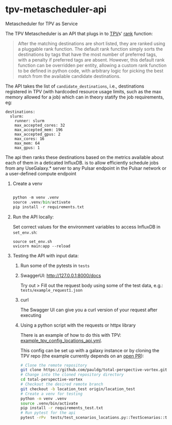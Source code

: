 # tpv-metascheduler-api

Metascheduler for TPV as Service

The TPV Metascheduler is an API that plugs in to [TPV](https://total-perspective-vortex.readthedocs.io/en/latest/)s' [rank](https://total-perspective-vortex.readthedocs.io/en/latest/topics/concepts.html#rank) function: 
> After the matching destinations are short listed, they are ranked using a pluggable rank function. The default rank function simply sorts the destinations by tags that have the most number of preferred tags, with a penalty if preferred tags are absent. However, this default rank function can be overridden per entity, allowing a custom rank function to be defined in python code, with arbitrary logic for picking the best match from the available candidate destinations.

The API takes the list of `candidate_destinations`, i.e., destinations registered in TPV (with hardcoded resource usage limits, such as the max memory allowed for a job) which can in theory statify the job requirements, eg:
```
destinations:
  slurm:
    runner: slurm
    max_accepted_cores: 32
    max_accepted_mem: 196
    max_accepted_gpus: 2
    max_cores: 16
    max_mem: 64
    max_gpus: 1
```
The api then ranks these destinations based on the metrics available about each of them in a deticated InfluxDB. is to allow efficiently schedule jobs from any UseGalaxy.* server to any Pulsar endpoint in the Pulsar network or a user-defined compute endpoint

1. Create a venv

   ```python

   python -m venv .venv
   source .venv/bin/activate
   pip install -r requirements.txt
   ```

2. Run the API locally:

   Set correct values for the environment variables to access InfluxDB in `set_env.sh`:
   ```shell
   source set_env.sh
   uvicorn main:app --reload
   ```

3. Testing the API with input data:

   1. Run some of the pytests in `tests`
   2. SwaggerUI: <http://127.0.0.1:8000/docs>

      Try out >  Fill out the request body using some of the test data, e.g.: `tests/example_request1.json`

   3. curl

      The Swagger UI can give you a curl version of your request after executing

   4. Using a python script with the requests or httpx library

      There is an example of how to do this with TPV:
      [example_tpv_config_locations_api.yml](./example_tpv_config_locations_api.yml).

      This config can be set up with a galaxy instance or by cloning the TPV repo
      (the example currently depends on an [open PR](https://github.com/galaxyproject/total-perspective-vortex/pull/108)):

      ```sh
      # Clone the remote repository
      git clone https://github.com/pauldg/total-perspective-vortex.git
      # Change into the cloned repository directory
      cd total-perspective-vortex
      # Checkout the desired remote branch
      git checkout -b location_test origin/location_test
      # Create a venv for testing
      python -m venv .venv
      source .venv/bin/activate
      pip install -r requirements_test.txt
      # Run pytest for the api
      pytest -rPv  tests/test_scenarios_locations.py::TestScenarios::test_scenario_esg_group_user_api
      ```

